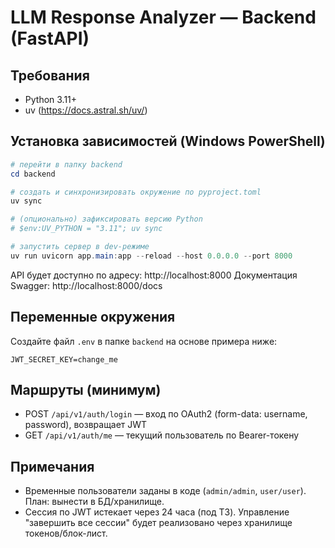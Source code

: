 # LLM Response Analyzer — Backend (FastAPI)

## Требования
- Python 3.11+
- uv (https://docs.astral.sh/uv/)

## Установка зависимостей (Windows PowerShell)
```powershell
# перейти в папку backend
cd backend

# создать и синхронизировать окружение по pyproject.toml
uv sync

# (опционально) зафиксировать версию Python
# $env:UV_PYTHON = "3.11"; uv sync

# запустить сервер в dev-режиме
uv run uvicorn app.main:app --reload --host 0.0.0.0 --port 8000
```

API будет доступно по адресу: http://localhost:8000
Документация Swagger: http://localhost:8000/docs

## Переменные окружения
Создайте файл `.env` в папке `backend` на основе примера ниже:

```
JWT_SECRET_KEY=change_me
```

## Маршруты (минимум)
- POST `/api/v1/auth/login` — вход по OAuth2 (form-data: username, password), возвращает JWT
- GET `/api/v1/auth/me` — текущий пользователь по Bearer-токену

## Примечания
- Временные пользователи заданы в коде (`admin/admin`, `user/user`). План: вынести в БД/хранилище.
- Сессия по JWT истекает через 24 часа (под ТЗ). Управление "завершить все сессии" будет реализовано через хранилище токенов/блок-лист.
